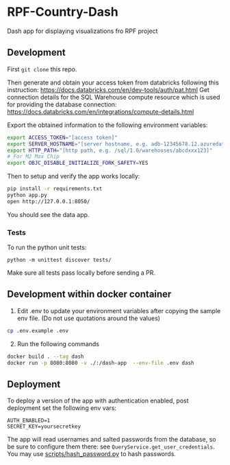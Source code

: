 # RPF-Country-Dash
Dash app for displaying visualizations fro RPF project

## Development

First `git clone` this repo.

Then generate and obtain your access token from databricks following this instruction: https://docs.databricks.com/en/dev-tools/auth/pat.html
Get connection details for the SQL Warehouse compute resource which is used for providing the database connection: https://docs.databricks.com/en/integrations/compute-details.html

Export the obtained information to the following environment variables:

```bash
export ACCESS_TOKEN="[access token]"
export SERVER_HOSTNAME="[server hostname, e.g. adb-12345678.12.azuredatabricks.net"
export HTTP_PATH="[http path, e.g. /sql/1.0/warehouses/abcdxxx123]"
# For M2 Max Chip
export OBJC_DISABLE_INITIALIZE_FORK_SAFETY=YES
```

Then to setup and verify the app works locally:

```bash
pip install -r requirements.txt
python app.py
open http://127.0.0.1:8050/
```
You should see the data app.

### Tests

To run the python unit tests:

```
python -m unittest discover tests/
```

Make sure all tests pass locally before sending a PR.

## Development within docker container
1. Edit .env to update your environment variables after copying the sample env file. (Do not use quotations around the values)

```bash
cp .env.example .env
```

2. Run the following commands

```bash
docker build . --tag dash
docker run -p 8080:8080 -v ./:/dash-app  --env-file .env dash
```

## Deployment

To deploy a version of the app with authentication enabled, post deployment set the following env vars:
```
AUTH_ENABLED=1
SECRET_KEY=yoursecretkey
```

The app will read usernames and salted passwords from the database, so be sure to configure them there: see `QueryService.get_user_credentials`. You may use [scripts/hash_password.py](scripts/hash_password.py) to hash passwords.
